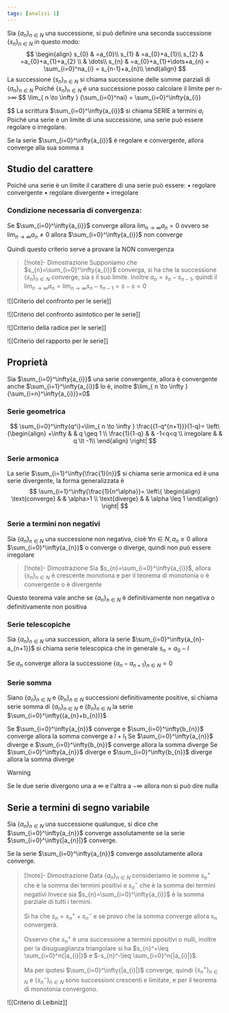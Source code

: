 ```yaml
---
tags: [analisi 1]
---
```

Sia $\{{a_{n}}\}_{n\in N}$ una successione, si può definire una seconda successione $\{{s_{n}}\}_{n\in N}$ in questo modo:$$
\begin{align}
s_{0} & =a_{0}\\
s_{1} & =a_{0}+a_{1}\\
s_{2} & =a_{0}+a_{1}+a_{2} \\
 & \dots\\
s_{n} & =a_{0}+a_{1}+\dots+a_{n} = \sum_{i=0}^na_{i} = s_{n-1}+a_{n}\\
\end{align}
$$La successione $\{{s_{n}}\}_{n\in N}$ si chiama successione delle somme parziali di $\{{a_{n}}\}_{n\in N}$
Poiché $\{{s_{n}}\}_{n\in N}$ è una successione posso calcolare il limite per n->$\infty$
$$
\lim_{ n \to \infty } {\sum_{i=0}^nai} = \sum_{i=0}^\infty{a_{i}}

$$
La scrittura $\sum_{i=0}^\infty{a_{i}}$ si chiama SERIE a termini $a_{i}$
Poiché una serie è un limite di una successione, una serie può essere regolare o irregolare.

Se la serie $\sum_{i=0}^\infty{a_{i}}$ è regolare e convergente, allora converge alla sua somma $s$

## Studio del carattere

Poiché una serie è un limite il carattere di una serie può essere:
	• regolare convergente
	• regolare divergente
	• irregolare

### Condizione necessaria di convergenza:

Se $\sum_{i=0}^\infty{a_{i}}$ converge allora $\lim_{ n \to \infty } {a_{n}}=0$ 
ovvero se $\lim_{ n \to \infty } {a_{n}}\neq 0$ allora $\sum_{i=0}^\infty{a_{i}}$ non converge

Quindi questo criterio serve a provare la NON convergenza

>[!note]- Dimostrazione
>Supponiamo che $s_{n}=\sum_{i=0}^\infty{a_{i}}$ converga, si ha che la successione $\{{s_{n}}\}_{n\in N}$ converge, sia $s$ il suo limite.
>Inoltre $a_n=s_{n}-s_{n-1}$, quindi il $\lim_{ n \to \infty } {a_{n}}=\lim_{ n \to \infty } {s_{n}-s_{n-1}}=s-s=0$

![[Criterio del confronto per le serie]]

![[Criterio del confronto asintotico per le serie]]

![[Criterio della radice per le serie]]

![[Criterio del rapporto per le serie]]


## Proprietà

Sia $\sum_{i=0}^\infty{a_{i}}$ una serie convergente, allora è convergente anche $\sum_{i=1}^\infty{a_{i}}$ lo è,
inoltre $\lim_{ n \to \infty } {\sum_{i=n}^\infty{a_{i}}}=0$

### Serie geometrica

$$
\sum_{i=0}^\infty{q^i}=\lim_{ n \to \infty } \frac{{1-q^{n+1}}}{1-q}=
\left\{\begin{align}
+\infty & &   q \geq 1 \\
\frac{1}{1-q} & &  -1<q<q \\
irregolare &  & q \lt -1\\
\end{align}
\right|
$$

### Serie armonica

La serie $\sum_{i=1}^\infty{\frac{1}{n}}$ si chiama serie armonica ed è una serie divergente, la forma generalizzata è $$
\sum_{i=1}^\infty{\frac{1}{n^\alpha}}=
\left\{
\begin{align}
\text{converge} & &  \alpha>1 \\
\text{diverge} &  & \alpha \leq 1
\end{align}
\right|
$$

### Serie a termini non negativi

Sia $\{{a_{n}}\}_{n\in N}$ una successione non negativa, cioè $\forall n \in N, a_{n}\geq 0$ allora $\sum_{i=0}^\infty{a_{n}}$ o converge o diverge, quindi non può essere irregolare

>[!note]- Dimostrazione
>Sia $s_{n}=\sum_{i=0}^\infty{a_{i}}$, allora $\{{s_{n}}\}_{n\in N}$ è crescente monotona e per il teorema di monotonia o è convergente o è divergente

Questo teorema vale anche se $\{{a_{n}}\}_{n\in N}$ è definitivamente non negativa o definitivamente non positiva

### Serie telescopiche

Sia $\{{a_{n}}\}_{n\in N}$ una succession, allora la serie $\sum_{i=0}^\infty{a_{n}-a_{n+1}}$ si chiama serie telescopica che in generale $s_{n}=a_{0}-l$

Se $a_{n}$ converge allora la successione $\{{a_{n}-a_{n+1}}\}_{n\in N}=0$

### Serie somma

Siano $\{{a_{n}}\}_{n\in N}$ e $\{{b_{n}}\}_{n\in N}$ successioni definitivamente positive, si chiama serie somma di $\{{a_{n}}\}_{n\in N}$ e $\{{b_{n}}\}_{n\in N}$ la serie $\sum_{i=0}^\infty{(a_{n}+b_{n})}$

Se $\sum_{i=0}^\infty{a_{n}}$ converge e $\sum_{i=0}^\infty{b_{n}}$ converge allora la somma converge a $l+l_{1}$
Se $\sum_{i=0}^\infty{a_{n}}$ diverge e $\sum_{i=0}^\infty{b_{n}}$ converge allora la somma diverge
Se $\sum_{i=0}^\infty{a_{n}}$ diverge e $\sum_{i=0}^\infty{b_{n}}$ diverge allora la somma diverge

>[!warning]
>Se le due serie divergono una a $\infty$ e l'altra a $-\infty$ allora non si può dire nulla

## Serie a termini di segno variabile

Sia $\{{a_{n}}\}_{n\in N}$ una successione qualunque, si dice che $\sum_{i=0}^\infty{a_{n}}$ converge assolutamente se  la serie $\sum_{i=0}^\infty{|a_{n}|}$ converge.

Se la serie  $\sum_{i=0}^\infty{a_{n}}$ converge assolutamente allora converge.

>[!note]- Dimostrazione
>Data $\{{a_{n}}\}_{n\in N}$ consideriamo le somme $s_{n}^+$ che è la somma dei termini positivi e $s_{n}^-$ che è la somma dei termini negativi
>Invece sia $s_{n}=\sum_{i=0}^\infty{a_{i}}$ è la somma parziale di tutti i termini.
>
>Si ha che $s_{n}=s_{n}^++s_{n}^-$ e se provo che la somma converge allora $s_{n}$ convergerà.
>
>Osservo che $s_{n}^+$ è una successione a termini ppositivi o nulli, inoltre per la disuguaglianza triangolare si ha $s_{n}^+\leq \sum_{i=0}^n{|a_{i}|}$ e $-s_{n}^-\leq \sum_{i=0}^n{|a_{i}|}$.
>
>Ma per ipotesi $\sum_{i=0}^\infty{|a_{i}|}$ converge, quindi $\{{s_{n}^+}\}_{n\in N}$ e $\{{s_{n}^-}\}_{n\in N}$ sono successioni crescenti e limitate, e per il teorema di monotonia convergono.

![[Criterio di Leibniz]]